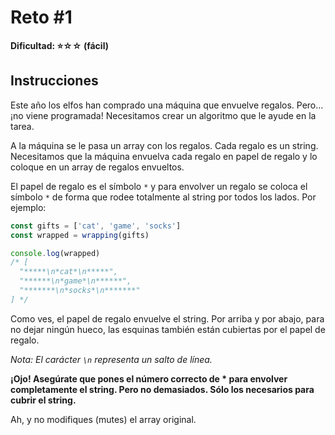 # Reto #1

**Dificultad: ⭐☆☆ (fácil)**

## Instrucciones

Este año los elfos han comprado una máquina que envuelve regalos. Pero… ¡no viene programada! Necesitamos crear un algoritmo que le ayude en la tarea.

A la máquina se le pasa un array con los regalos. Cada regalo es un string. Necesitamos que la máquina envuelva cada regalo en papel de regalo y lo coloque en un array de regalos envueltos.

El papel de regalo es el símbolo `*` y para envolver un regalo se coloca el símbolo `*` de forma que rodee totalmente al string por todos los lados. Por ejemplo:

```javascript
const gifts = ['cat', 'game', 'socks']
const wrapped = wrapping(gifts)

console.log(wrapped)
/* [
  "*****\n*cat*\n*****",
  "******\n*game*\n******",
  "*******\n*socks*\n*******"
] */
```

Como ves, el papel de regalo envuelve el string. Por arriba y por abajo, para no dejar ningún hueco, las esquinas también están cubiertas por el papel de regalo.

_Nota: El carácter `\n` representa un salto de línea._

**¡Ojo! Asegúrate que pones el número correcto de * para envolver completamente el string. Pero no demasiados. Sólo los necesarios para cubrir el string.**

Ah, y no modifiques (mutes) el array original.
